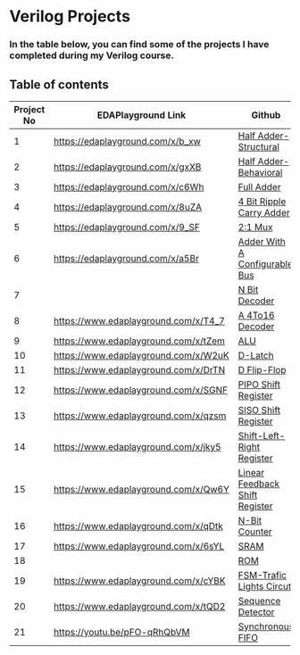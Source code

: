 # Verilog Projects

### In the table below, you can find some of the projects I have completed during my Verilog course.


## Table of contents
| Project No | EDAPlayground Link | Github |
| --- | ---- | ---- |
| 1 | https://edaplayground.com/x/b_xw | [Half Adder-Structural ](https://github.com/idanhagai5/Verilog-HDL-Fundamentals-for-Digital-Design-and-Verification/tree/main/Project1)                                |
| 2 | https://edaplayground.com/x/gxXB | [Half Adder-Behavioral ](https://github.com/idanhagai5/Verilog-HDL-Fundamentals-for-Digital-Design-and-Verification/tree/main/Project2)        |
| 3 | https://edaplayground.com/x/c6Wh| [Full Adder](https://github.com/idanhagai5/Verilog-HDL-Fundamentals-for-Digital-Design-and-Verification/tree/main/Project3)                     |
| 4 | https://edaplayground.com/x/8uZA | [4 Bit Ripple Carry Adder](https://github.com/idanhagai5/Verilog-HDL-Fundamentals-for-Digital-Design-and-Verification/tree/main/Project4)                           |
| 5 | https://edaplayground.com/x/9_SF | [2:1 Mux](https://github.com/idanhagai5/Verilog-HDL-Fundamentals-for-Digital-Design-and-Verification/tree/main/Project5)                        |
| 6 | https://edaplayground.com/x/a5Br | [Adder With A Configurable Bus](https://github.com/idanhagai5/Verilog-HDL-Fundamentals-for-Digital-Design-and-Verification/tree/main/Project6)                     |
| 7 | | [N Bit Decoder](https://github.com/idanhagai5/Verilog-HDL-Fundamentals-for-Digital-Design-and-Verification/tree/main/Project7)                                                                      |
| 8 | https://www.edaplayground.com/x/T4_7 | [A 4To16 Decoder](https://github.com/idanhagai5/Verilog-HDL-Fundamentals-for-Digital-Design-and-Verification/tree/main/Project8)        |
| 9 | https://www.edaplayground.com/x/tZem | [ALU](https://github.com/idanhagai5/Verilog-HDL-Fundamentals-for-Digital-Design-and-Verification/tree/main/Project9)           |
|10 | https://www.edaplayground.com/x/W2uK | [D-Latch](https://github.com/idanhagai5/Verilog-HDL-Fundamentals-for-Digital-Design-and-Verification/tree/main/Project10)           |
|11 | https://www.edaplayground.com/x/DrTN | [D Flip-Flop ](https://github.com/idanhagai5/Verilog-HDL-Fundamentals-for-Digital-Design-and-Verification/tree/main/Project11)      |
|12 | https://www.edaplayground.com/x/SGNF | [PIPO Shift Register](https://github.com/idanhagai5/Verilog-HDL-Fundamentals-for-Digital-Design-and-Verification/tree/main/Project%2012)                |
|13 | https://www.edaplayground.com/x/qzsm | [SISO Shift Register](https://github.com/idanhagai5/Verilog-HDL-Fundamentals-for-Digital-Design-and-Verification/tree/main/Project%2013)           |
|14 | https://www.edaplayground.com/x/jky5 | [Shift-Left-Right Register](https://github.com/idanhagai5/Verilog-HDL-Fundamentals-for-Digital-Design-and-Verification/tree/main/Project%2014)          |
|15 | https://www.edaplayground.com/x/Qw6Y | [Linear Feedback Shift Register](https://github.com/idanhagai5/Verilog-HDL-Fundamentals-for-Digital-Design-and-Verification/tree/main/Project%2015)             |
|16 | https://www.edaplayground.com/x/qDtk | [N-Bit Counter](https://github.com/idanhagai5/Verilog-HDL-Fundamentals-for-Digital-Design-and-Verification/tree/main/Project%2016)                      |
|17 | https://www.edaplayground.com/x/6sYL | [SRAM](https://github.com/idanhagai5/Verilog-HDL-Fundamentals-for-Digital-Design-and-Verification/tree/main/Project%2017)         |
|18 | | [ROM](https://github.com/idanhagai5/Verilog-HDL-Fundamentals-for-Digital-Design-and-Verification/tree/main/Project%2018)                                                              |
|19 | https://www.edaplayground.com/x/cYBK | [FSM-Trafic Lights Circut](https://github.com/idanhagai5/Verilog-HDL-Fundamentals-for-Digital-Design-and-Verification/tree/main/Project%2019)                                       |
|20 | https://www.edaplayground.com/x/tQD2 | [Sequence Detector](https://github.com/idanhagai5/Verilog-HDL-Fundamentals-for-Digital-Design-and-Verification/tree/main/Project%2020)                      |
|21 | https://youtu.be/pFO-qRhQbVM | [Synchronous FIFO](https://github.com/idanhagai5/Verilog-HDL-Fundamentals-for-Digital-Design-and-Verification/tree/main/Project%2021)                                                            |

